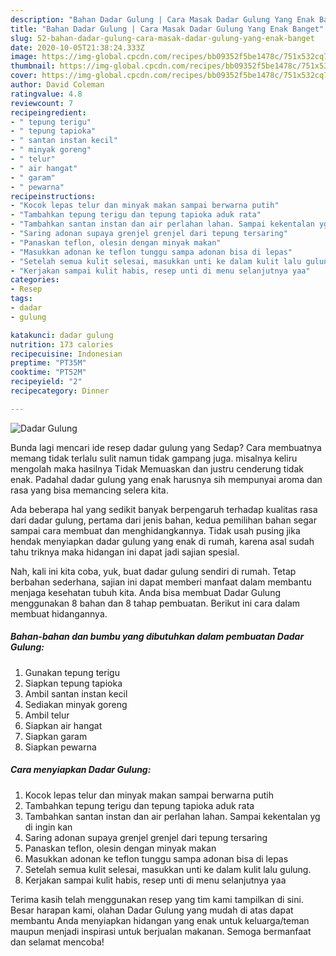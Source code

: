 ```yaml
---
description: "Bahan Dadar Gulung | Cara Masak Dadar Gulung Yang Enak Banget"
title: "Bahan Dadar Gulung | Cara Masak Dadar Gulung Yang Enak Banget"
slug: 52-bahan-dadar-gulung-cara-masak-dadar-gulung-yang-enak-banget
date: 2020-10-05T21:38:24.333Z
image: https://img-global.cpcdn.com/recipes/bb09352f5be1478c/751x532cq70/dadar-gulung-foto-resep-utama.jpg
thumbnail: https://img-global.cpcdn.com/recipes/bb09352f5be1478c/751x532cq70/dadar-gulung-foto-resep-utama.jpg
cover: https://img-global.cpcdn.com/recipes/bb09352f5be1478c/751x532cq70/dadar-gulung-foto-resep-utama.jpg
author: David Coleman
ratingvalue: 4.8
reviewcount: 7
recipeingredient:
- " tepung terigu"
- " tepung tapioka"
- " santan instan kecil"
- " minyak goreng"
- " telur"
- " air hangat"
- " garam"
- " pewarna"
recipeinstructions:
- "Kocok lepas telur dan minyak makan sampai berwarna putih"
- "Tambahkan tepung terigu dan tepung tapioka aduk rata"
- "Tambahkan santan instan dan air perlahan lahan. Sampai kekentalan yg di ingin kan"
- "Saring adonan supaya grenjel grenjel dari tepung tersaring"
- "Panaskan teflon, olesin dengan minyak makan"
- "Masukkan adonan ke teflon tunggu sampa adonan bisa di lepas"
- "Setelah semua kulit selesai, masukkan unti ke dalam kulit lalu gulung."
- "Kerjakan sampai kulit habis, resep unti di menu selanjutnya yaa"
categories:
- Resep
tags:
- dadar
- gulung

katakunci: dadar gulung 
nutrition: 173 calories
recipecuisine: Indonesian
preptime: "PT35M"
cooktime: "PT52M"
recipeyield: "2"
recipecategory: Dinner

---
```



![Dadar Gulung](https://img-global.cpcdn.com/recipes/bb09352f5be1478c/751x532cq70/dadar-gulung-foto-resep-utama.jpg)

Bunda lagi mencari ide resep dadar gulung yang Sedap? Cara membuatnya memang tidak terlalu sulit namun tidak gampang juga. misalnya keliru mengolah maka hasilnya Tidak Memuaskan dan justru cenderung tidak enak. Padahal dadar gulung yang enak harusnya sih mempunyai aroma dan rasa yang bisa memancing selera kita.



Ada beberapa hal yang sedikit banyak berpengaruh terhadap kualitas rasa dari dadar gulung, pertama dari jenis bahan, kedua pemilihan bahan segar sampai cara membuat dan menghidangkannya. Tidak usah pusing jika hendak menyiapkan dadar gulung yang enak di rumah, karena asal sudah tahu triknya maka hidangan ini dapat jadi sajian spesial.


Nah, kali ini kita coba, yuk, buat dadar gulung sendiri di rumah. Tetap berbahan sederhana, sajian ini dapat memberi manfaat dalam membantu menjaga kesehatan tubuh kita. Anda bisa membuat Dadar Gulung menggunakan 8 bahan dan 8 tahap pembuatan. Berikut ini cara dalam membuat hidangannya.

<!--inarticleads1-->

##### Bahan-bahan dan bumbu yang dibutuhkan dalam pembuatan Dadar Gulung:

1. Gunakan  tepung terigu
1. Siapkan  tepung tapioka
1. Ambil  santan instan kecil
1. Sediakan  minyak goreng
1. Ambil  telur
1. Siapkan  air hangat
1. Siapkan  garam
1. Siapkan  pewarna




<!--inarticleads2-->

##### Cara menyiapkan Dadar Gulung:

1. Kocok lepas telur dan minyak makan sampai berwarna putih
1. Tambahkan tepung terigu dan tepung tapioka aduk rata
1. Tambahkan santan instan dan air perlahan lahan. Sampai kekentalan yg di ingin kan
1. Saring adonan supaya grenjel grenjel dari tepung tersaring
1. Panaskan teflon, olesin dengan minyak makan
1. Masukkan adonan ke teflon tunggu sampa adonan bisa di lepas
1. Setelah semua kulit selesai, masukkan unti ke dalam kulit lalu gulung.
1. Kerjakan sampai kulit habis, resep unti di menu selanjutnya yaa




Terima kasih telah menggunakan resep yang tim kami tampilkan di sini. Besar harapan kami, olahan Dadar Gulung yang mudah di atas dapat membantu Anda menyiapkan hidangan yang enak untuk keluarga/teman maupun menjadi inspirasi untuk berjualan makanan. Semoga bermanfaat dan selamat mencoba!
